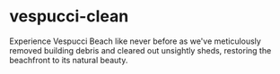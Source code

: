 # vespucci-clean
Experience Vespucci Beach like never before as we've meticulously removed building debris and cleared out unsightly sheds, restoring the beachfront to its natural beauty.
